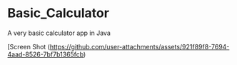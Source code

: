 # Basic_Calculator
A very basic calculator app in Java

[Screen Shot (https://github.com/user-attachments/assets/921f89f8-7694-4aad-8526-7bf7b1365fcb)
